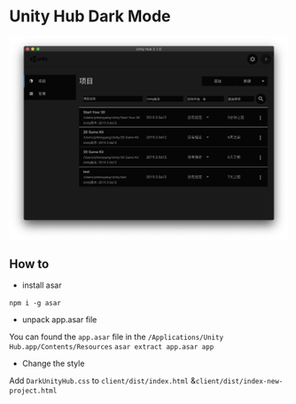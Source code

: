 # Unity Hub Dark Mode

![Alt text](./images/image.png)

## How to

- install asar

`npm i -g asar`

- unpack app.asar file

You can found the `app.asar` file in the `/Applications/Unity Hub.app/Contents/Resources`
`asar extract app.asar app`

- Change the style

Add `DarkUnityHub.css` to `client/dist/index.html` &`client/dist/index-new-project.html`
